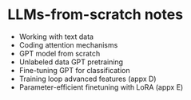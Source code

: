 # LLMs-from-scratch notes

- Working with text data
- Coding attention mechanisms
- GPT model from scratch
- Unlabeled data GPT pretraining
- Fine-tuning GPT for classification
- Training loop advanced features (appx D)
- Parameter-efficient finetuning with LoRA (appx E)
